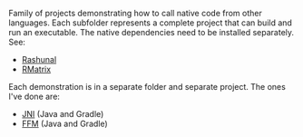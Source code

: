 Family of projects demonstrating how to call native code from other languages. Each subfolder represents a complete project that can build and run an executable. The native dependencies need to be installed separately. See:

- [Rashunal](https://github.com/proftodd/rashunal)
- [RMatrix](https://github.com/proftodd/rmatrix)

Each demonstration is in a separate folder and separate project. The ones I've done are:
- [JNI](JNI.md) (Java and Gradle)
- [FFM](FFM.md) (Java and Gradle)
